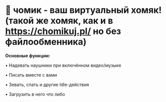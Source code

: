 # 🐹 чомик - ваш виртуальный хомяк! (такой же хомяк, как и в https://chomikuj.pl/ но без файлообменника)
**Основные функции:**

• Надевать наушники при включённом видео/музыке

• Писать вместе с вами

• Зевать, спать и другие Idle-действия

• Загрузить в него что либо
